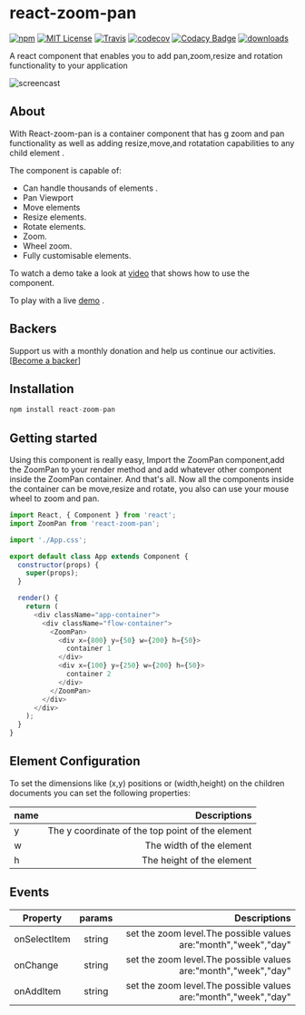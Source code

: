 # react-zoom-pan

[![npm](https://img.shields.io/npm/v/react-zoom-pan.svg?style=flat-square)](http://npm.im/react-zoom-pan)
[![MIT License](https://img.shields.io/npm/l/react-list.svg?style=flat-square)](http://opensource.org/licenses/MIT)
[![Travis](https://travis-ci.org/guiqui/react-zoom-pan.svg?branch=master)](https://travis-ci.org/guiqui/react-zoom-pan)
[![codecov](https://codecov.io/gh/guiqui/react-zoom-pan/branch/master/graph/badge.svg)](https://codecov.io/gh/guiqui/react-zoom-pan)
[![Codacy Badge](https://api.codacy.com/project/badge/Grade/9149e301e65b44cebf2e7b49316aee10)](https://www.codacy.com/app/gquiman/react-zoom-pan?utm_source=github.com&utm_medium=referral&utm_content=guiqui/react-zoom-pan&utm_campaign=Badge_Grade)
[![downloads](https://img.shields.io/npm/dt/react-zoom-pan.svg?maxAge=2592000)](https://www.npmjs.com/package/react-zoom-pan)

A react component that enables you to add pan,zoom,resize and rotation functionality to your application

![screencast](https://guiqui.github.io/react-zoom-pan/presentation.gif)

## About

With React-zoom-pan is a container component that has g zoom and pan functionality as well as adding resize,move,and rotatation capabilities to any child element .

The component is capable of:

- Can handle thousands of elements .
- Pan Viewport
- Move elements
- Resize elements.
- Rotate elements.
- Zoom.
- Wheel zoom.
- Fully customisable elements.

To watch a demo take a look at [video](https://youtu.be/ASGD1FXOafw) that shows how to use the component.

To play with a live [demo](https://guiqui.github.io/react-zoom-pan/index.html) .

## Backers

Support us with a monthly donation and help us continue our activities. [[Become a backer](https://opencollective.com/react-zoom-pan/)]

## Installation

```javascript
npm install react-zoom-pan
```

## Getting started

Using this component is really easy,
Import the ZoomPan component,add the ZoomPan to your render method and add whatever other component inside the ZoomPan container.
And that's all. Now all the components inside the container can be move,resize and rotate, you also can use your mouse wheel to zoom and pan.

```javascript
import React, { Component } from 'react';
import ZoomPan from 'react-zoom-pan';

import './App.css';

export default class App extends Component {
  constructor(props) {
    super(props);
  }

  render() {
    return (
      <div className="app-container">
        <div className="flow-container">
          <ZoomPan>
            <div x={800} y={50} w={200} h={50}>
              container 1
            </div>
            <div x={100} y={250} w={200} h={50}>
              container 2
            </div>
          </ZoomPan>
        </div>
      </div>
    );
  }
}
```

<!-- Here is the demo code:

[![Edit 1y2on87jj](https://codesandbox.io/static/img/play-codesandbox.svg)](https://codesandbox.io/s/smoosh-leftpad-3g27o?fontsize=14&hidenavigation=1&theme=dark) -->

## Element Configuration

To set the dimensions like (x,y) positions or (width,height) on the children documents you can set the following properties:

| name |                                     Descriptions |
| ---- | -----------------------------------------------: |
| y    | The y coordinate of the top point of the element |
| w    |                         The width of the element |
| h    |                        The height of the element |

## Events

| Property     | params |                                                    Descriptions |
| ------------ | :----: | --------------------------------------------------------------: |
| onSelectItem | string | set the zoom level.The possible values are:"month","week","day" |
| onChange     | string | set the zoom level.The possible values are:"month","week","day" |
| onAddItem    | string | set the zoom level.The possible values are:"month","week","day" |
